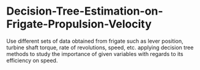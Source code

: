 # Decision-Tree-Estimation-on-Frigate-Propulsion-Velocity
Use different sets of data obtained from frigate such as lever position, turbine shaft torque, rate of revolutions, speed, etc. applying decision tree methods to study the importance of given variables with regards to its efficiency on speed.
